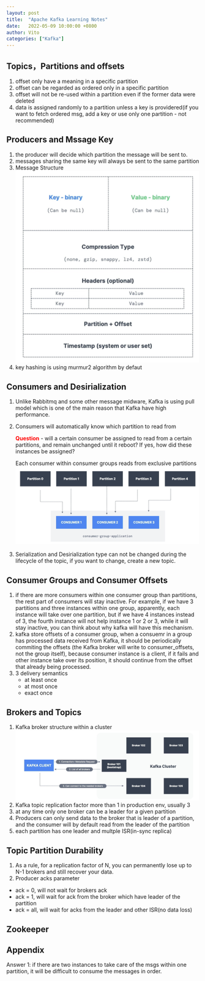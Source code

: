 ```yaml
---
layout: post
title:  "Apache Kafka Learning Notes"
date:   2022-05-09 10:00:00 +0800
author: Vito
categories: ["Kafka"]
---
```

## Topics，Partitions and offsets
1. offset only have a meaning in a specific partition
2. offset can be regarded as ordered only in a specific partition
3. offset will not be re-used within a partition even if the former data were deleted
4. data is assigned randomly to a partition unless a key is providered(if you want to fetch ordered msg, add a key or use only one partition - not recommended)

## Producers and Mssage Key
1. the producer will decide which partition the message will be sent to.
2. messages sharing the same key will always be sent to the same partition
3. Message Structure
![msg structure](http://raw.githubusercontent.com/zyysxz/zyysxz.github.io/main/_posts/pictures/kafka_msg.png)
4. key hashing is using murmur2 algorithm by defaut

## Consumers and Desirialization
1. Unlike Rabbitmq and some other message midware, Kafka is using pull model which is one of the main reason that Kafka have high performance.
2. Consumers will automatically know which partition to read from

    **<font color="red">Question</font>** - will a certain consumer be assigned to read from a certain partitions, and remain unchanged until it reboot? If yes, how did these instances be assigned?

    Each consumer within consumer groups reads from exclusive partitions
    ![consumer group](https://raw.githubusercontent.com/zyysxz/zyysxz.github.io/main/_posts/pictures/Consumer%20group.png)
3. Serialization and Desirialization type can not be changed during the lifecycle of the topic, if you want to change, create a new topic.

## Consumer Groups and Consumer Offsets
1. if there are more consumers within one consumer group than partitions, the rest part of consumers will stay inactive. For example, if we have 3 partitions and three instances within one group, apparently, each instance will take over one partition, but if we have 4 instances instead of 3, the fourth instance will not help instance 1 or 2 or 3, while it will stay inactive, you can think about why kafka will have this mechanism.
2. kafka store offsets of a consumer group, when a consuemr in a group has processed data received from Kafka, it should be periodically commiting the offsets (the Kafka broker will write to consumer_offsets, not the group itself), because consumer instance is a client, if it fails and other instance take over its position, it should continue from the offset that already being processed.
3. 3 delivery semantics
    * at least once
    * at most once
    * exact once

## Brokers and Topics
1. Kafka broker structure within a cluster
![Kafka broker structure](https://raw.githubusercontent.com/zyysxz/zyysxz.github.io/main/_posts/pictures/broker_structure.png)
2. Kafka topic replication factor
more than 1 in production env, usually 3
3. at any time only one broker can be a leader for  a given partition
4. Producers can only send data to the broker that is leader of a partition, and the consumer will by default read from the leader of the partition
5. each partition has one leader and multple ISR(in-sync replica)

## Topic Partition Durability
1. As a rule, for a replication factor of N, you can permanently lose up to N-1 brokers and still recover your data.
2. Producer acks parameter
* ack = 0, will not wait for brokers ack
* ack = 1, will wait for ack from the broker which have leader of the partition
* ack = all, will wait for acks from the leader and other ISR(no data loss)

## Zookeeper










## Appendix
Answer 1: if there are two instances to take care of the msgs within one partition, it will be difficult to consume the messages in order.